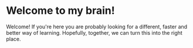 # Welcome to my brain!
Welcome! If you're here you are probably looking for a different, faster and better way of learning.
Hopefully, together, we can turn this into the right place.